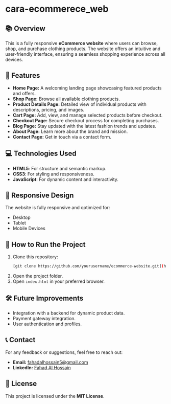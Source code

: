 # cara-ecommerece_web

## 📚 **Overview**

This is a fully responsive **eCommerce website** where users can browse, shop, and purchase clothing products. The website offers an intuitive and user-friendly interface, ensuring a seamless shopping experience across all devices.

## 🌟 **Features**

- **Home Page:** A welcoming landing page showcasing featured products and offers.
- **Shop Page:** Browse all available clothing products.
- **Product Details Page:** Detailed view of individual products with descriptions, pricing, and images.
- **Cart Page:** Add, view, and manage selected products before checkout.
- **Checkout Page:** Secure checkout process for completing purchases.
- **Blog Page:** Stay updated with the latest fashion trends and updates.
- **About Page:** Learn more about the brand and mission.
- **Contact Page:** Get in touch via a contact form.

## 💻 **Technologies Used**

- **HTML5**: For structure and semantic markup.
- **CSS3**: For styling and responsiveness.
- **JavaScript**: For dynamic content and interactivity.

## 📱 **Responsive Design**

The website is fully responsive and optimized for:

- Desktop
- Tablet
- Mobile Devices

## 🚀 **How to Run the Project**

1. Clone this repository:
   ```bash
   [git clone https://github.com/yourusername/ecommerce-website.git](https://github.com/FahadAlHossain/ecommerce_web.git)
   ```
2. Open the project folder.
3. Open `index.html` in your preferred browser.

## 🛠️ **Future Improvements**

- Integration with a backend for dynamic product data.
- Payment gateway integration.
- User authentication and profiles.

## 📞 **Contact**

For any feedback or suggestions, feel free to reach out:

- **Email:** [fahadalhossain5@gmail.com](mailto\:fahadalhossain5@gmail.com)
- **LinkedIn:** [Fahad Al Hossain](#linkedin.com/in/fahad-al-hossain-1b3120219/)

## 📄 **License**

This project is licensed under the **MIT License**.

